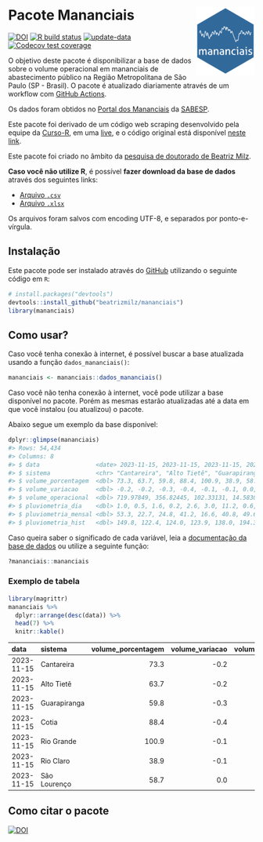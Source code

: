 
<!-- README.md is generated from README.Rmd. Please edit that file -->

# Pacote Mananciais <img src="man/figures/hexlogo.png" align="right" width = "120px"/>

<!-- badges: start -->

[![DOI](https://zenodo.org/badge/DOI/10.5281/zenodo.4733056.svg)](https://doi.org/10.5281/zenodo.4733056)
[![R build
status](https://github.com/beatrizmilz/mananciais/workflows/R-CMD-check/badge.svg)](https://github.com/beatrizmilz/mananciais/actions)
[![update-data](https://github.com/beatrizmilz/mananciais/actions/workflows/2-update_data.yaml/badge.svg)](https://github.com/beatrizmilz/mananciais/actions/workflows/2-update_data.yaml)
[![Codecov test
coverage](https://codecov.io/gh/beatrizmilz/mananciais/branch/master/graph/badge.svg)](https://codecov.io/gh/beatrizmilz/mananciais?branch=master)
<!-- badges: end -->

O objetivo deste pacote é disponibilizar a base de dados sobre o volume
operacional em mananciais de abastecimento público na Região
Metropolitana de São Paulo (SP - Brasil). O pacote é atualizado
diariamente através de um workflow com [GitHub
Actions](https://github.com/beatrizmilz/mananciais/actions).

Os dados foram obtidos no [Portal dos
Mananciais](http://mananciais.sabesp.com.br/Situacao) da
[SABESP](http://site.sabesp.com.br/site/Default.aspx).

Este pacote foi derivado de um código web scraping desenvolvido pela
equipe da [Curso-R](https://www.curso-r.com/), em uma
[live](https://youtu.be/jvZIxrMmOcQ), e o código original está
disponível [neste
link](https://github.com/curso-r/lives/blob/master/drafts/20200730_scraper_sabesp.R).

Este pacote foi criado no âmbito da [pesquisa de doutorado de Beatriz
Milz](https://beatrizmilz.github.io/tese/).

**Caso você não utilize R**, é possível **fazer download da base de
dados** através dos seguintes links:

- [Arquivo
  `.csv`](https://github.com/beatrizmilz/mananciais/raw/master/inst/extdata/mananciais.csv)
- [Arquivo
  `.xlsx`](https://github.com/beatrizmilz/mananciais/blob/master/inst/extdata/mananciais.xlsx?raw=true)

Os arquivos foram salvos com encoding UTF-8, e separados por
ponto-e-vírgula.

## Instalação

Este pacote pode ser instalado através do [GitHub](https://github.com/)
utilizando o seguinte código em `R`:

``` r
# install.packages("devtools")
devtools::install_github("beatrizmilz/mananciais")
library(mananciais)
```

## Como usar?

Caso você tenha conexão à internet, é possível buscar a base atualizada
usando a função `dados_mananciais()`:

``` r
mananciais <- mananciais::dados_mananciais() 
```

Caso você não tenha conexão à internet, você pode utilizar a base
disponível no pacote. Porém as mesmas estarão atualizadas até a data em
que você instalou (ou atualizou) o pacote.

Abaixo segue um exemplo da base disponível:

``` r
dplyr::glimpse(mananciais)
#> Rows: 54,434
#> Columns: 8
#> $ data                <date> 2023-11-15, 2023-11-15, 2023-11-15, 2023-11-15, 2…
#> $ sistema             <chr> "Cantareira", "Alto Tietê", "Guarapiranga", "Cotia…
#> $ volume_porcentagem  <dbl> 73.3, 63.7, 59.8, 88.4, 100.9, 38.9, 58.7, 73.5, 6…
#> $ volume_variacao     <dbl> -0.2, -0.2, -0.3, -0.4, -0.1, -0.1, 0.0, -0.2, -0.…
#> $ volume_operacional  <dbl> 719.97849, 356.82445, 102.33131, 14.58307, 113.138…
#> $ pluviometria_dia    <dbl> 1.0, 0.5, 1.6, 0.2, 2.6, 3.0, 11.2, 0.6, 0.3, 0.0,…
#> $ pluviometria_mensal <dbl> 53.3, 22.7, 24.8, 41.2, 16.6, 40.8, 49.6, 52.3, 22…
#> $ pluviometria_hist   <dbl> 149.8, 122.4, 124.0, 123.9, 138.0, 194.3, 150.4, 1…
```

Caso queira saber o significado de cada variável, leia a [documentação
da base de
dados](https://beatrizmilz.github.io/mananciais/reference/mananciais.html)
ou utilize a seguinte função:

``` r
?mananciais::mananciais
```

### Exemplo de tabela

``` r
library(magrittr)
mananciais %>% 
  dplyr::arrange(desc(data)) %>% 
  head(7) %>%
  knitr::kable()
```

| data       | sistema      | volume_porcentagem | volume_variacao | volume_operacional | pluviometria_dia | pluviometria_mensal | pluviometria_hist |
|:-----------|:-------------|-------------------:|----------------:|-------------------:|-----------------:|--------------------:|------------------:|
| 2023-11-15 | Cantareira   |               73.3 |            -0.2 |          719.97849 |              1.0 |                53.3 |             149.8 |
| 2023-11-15 | Alto Tietê   |               63.7 |            -0.2 |          356.82445 |              0.5 |                22.7 |             122.4 |
| 2023-11-15 | Guarapiranga |               59.8 |            -0.3 |          102.33131 |              1.6 |                24.8 |             124.0 |
| 2023-11-15 | Cotia        |               88.4 |            -0.4 |           14.58307 |              0.2 |                41.2 |             123.9 |
| 2023-11-15 | Rio Grande   |              100.9 |            -0.1 |          113.13879 |              2.6 |                16.6 |             138.0 |
| 2023-11-15 | Rio Claro    |               38.9 |            -0.1 |            5.31579 |              3.0 |                40.8 |             194.3 |
| 2023-11-15 | São Lourenço |               58.7 |             0.0 |           52.16599 |             11.2 |                49.6 |             150.4 |

## Como citar o pacote

[![DOI](https://zenodo.org/badge/DOI/10.5281/zenodo.4733056.svg)](https://doi.org/10.5281/zenodo.4733056)
